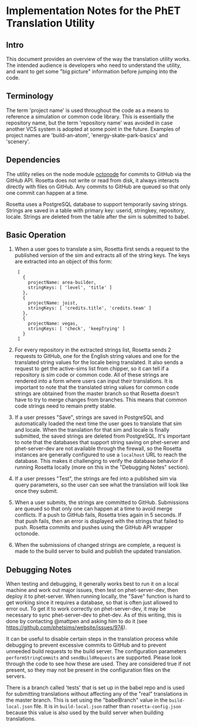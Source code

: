 Implementation Notes for the PhET Translation Utility
=====================================================

Intro
-----

This document provides an overview of the way the translation utility works. The intended audience is developers who
need to understand the utility, and want to get some "big picture" information before jumping into the code.

Terminology
-----------

The term 'project name' is used throughout the code as a means to reference a simulation or common code library. This
is essentially the repository name, but the term 'repository name' was avoided in case another VCS system is adopted
at some point in the future. Examples of project names are 'build-an-atom', 'energy-skate-park-basics' and 'scenery'.

Dependencies
------------

The utility relies on the node module [octonode](https://github.com/pksunkara/octonode) for commits to GitHub via the
GitHub API. Rosetta does not write or read from disk, it always interacts directly with files on GitHub. Any commits to
GitHub are queued so that only one commit can happen at a time.

Rosetta uses a PostgreSQL database to support temporarily saving strings. Strings are saved in a table with primary key:
userid, stringkey, repository, locale. Strings are deleted from the table after the sim is submitted to babel.

Basic Operation
---------------

1. When a user goes to translate a sim, Rosetta first sends a request to the published version of the sim and extracts
all of the string keys. The keys are extracted into an object of this form:

        [ 
          {
            projectName: area-builder,
            stringKeys: [ 'level', 'title' ]
          },
          {
            projectName: joist,
            stringKeys: [ 'credits.title', 'credits.team' ]
          },
          {
            projectName: vegas,
            stringKeys: [ 'check', 'keepTrying' ]
          }
        ]
        
2. For every repository in the extracted strings list, Rosetta sends 2 requests to GitHub, one for the English string 
values and one for the translated string values for the locale being translated. It also sends a request to get the 
active-sims list from chipper, so it can tell if a repository is sim code or common code. All of these strings are 
rendered into a form where users can input their translations. It is important to note that the translated string
values for common code strings are obtained from the master branch so that Rosetta doesn't have to try to merge changes
from branches. This means that common code strings need to remain pretty stable. 
3. If a user presses "Save", strings are saved in PostgreSQL and automatically loaded the next time the user goes to
translate that sim and locale. When the translation for that sim and locale is finally submitted, the saved strings are
deleted from PostgreSQL. It's important to note that the databases that support string saving on phet-server and
phet-server-dev are not available through the firewall, so the Rosetta instances are generally configured to use a
`localhost` URL to reach the database. This makes it challenging to verify the database behavior if running Rosetta
locally (more on this in the "Debugging Notes" section).
4. If a user presses "Test", the strings are fed into a published sim via query parameters, so the user can see what the
translation will look like once they submit.
5. When a user submits, the strings are committed to GitHub. Submissions are queued so that only one can happen at a
time to avoid merge conflicts. If a push to GitHub fails, Rosetta tries again in 5 seconds. If that push fails, then an
error is displayed with the strings that failed to push. Rosetta commits and pushes using the GitHub API wrapper
octonode.
6. When the submissions of changed strings are complete, a request is made to the build server to build and publish the
updated translation.

Debugging Notes
---------------

When testing and debugging, it generally works best to run it on a local machine and work out major issues, then test
on phet-server-dev, then deploy it to phet-server. When running locally, the "Save" function is hard to get working
since it requires a database, so that is often just allowed to error out. To get it to work correctly on phet-server-dev, it
may be necessary to sync phet-server-dev to phet-dev. As of this writing, this is done by contacting @mattpen and
asking him to do it (see https://github.com/phetsims/website/issues/974).

It can be useful to disable certain steps in the translation process while debugging to prevent excessive commits
to GitHub and to prevent unneeded build requests to the build server. The configuration parameters 
`performStringCommits` and `sendBuildRequests` are supported. Please look through the code to see how these are used.
They are considered true if not present, so they may not be present in the configuration files on the servers.

There is a branch called 'tests' that is set up in the babel repo and is used for submitting translations without
affecting any of the "real" translations in the master branch. This is set using the "babelBranch" value in the
`build-local.json` file.  It is in `build-local.json` rather than `rosetta-config.json` because this value is also used
by the build server when building translations.